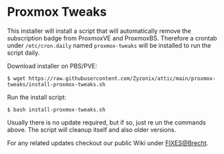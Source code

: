 # Proxmox Tweaks

This installer will install a script that will automatically remove the subscription badge from ProxmoxVE and ProxmoxBS. Therefore a crontab under ```/etc/cron.daily``` named ```proxmox-tweaks``` will be installed to run the script daily.

Download installer on PBS/PVE:
```
$ wget https://raw.githubusercontent.com/Zyzonix/attic/main/proxmox-tweaks/install-proxmox-tweaks.sh
```

Run the install script:
```
$ bash install-proxmox-tweaks.sh
```

Usually there is no update required, but if so, just re un the commands above. The script will cleanup itself and also older versions.

For any related updates checkout our public Wiki under [FIXES@Brecht](https://fixes.brecht-schule.hamburg/).
